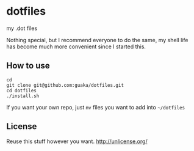 dotfiles
========

my .dot files

Nothing special, but I recommend everyone to do the same, my shell
life has become much more convenient since I started this.

## How to use

```
cd
git clone git@github.com:guaka/dotfiles.git
cd dotfiles
./install.sh
```

If you want your own repo, just `mv` files you want to add into `~/dotfiles`

## License

Reuse this stuff however you want.
http://unlicense.org/
